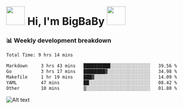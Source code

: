 <!-- Title -->
<h1>
    <img src="https://media.tenor.com/TlyRveJkgo4AAAAi/cloud-cloud-strife.gif" width="50"/>
    Hi, I'm BigBaBy
    <img src="https://media.tenor.com/TlyRveJkgo4AAAAi/cloud-cloud-strife.gif" width="50"/>
</h1>

<h3> 📊 Weekly development breakdown </h3>
<!-- waka-readme-stats -->

<!--START_SECTION:waka-->

```txt
Total Time: 9 hrs 14 mins

Markdown     3 hrs 43 mins   ██████████░░░░░░░░░░░░░░░   39.56 %
Go           3 hrs 17 mins   ████████▓░░░░░░░░░░░░░░░░   34.98 %
Makefile     1 hr 19 mins    ███▓░░░░░░░░░░░░░░░░░░░░░   14.09 %
YAML         47 mins         ██░░░░░░░░░░░░░░░░░░░░░░░   08.42 %
Other        10 mins         ▒░░░░░░░░░░░░░░░░░░░░░░░░   01.80 %
```

<!--END_SECTION:waka-->

![Alt text](https://spotify-recently-played-readme.vercel.app/api?user=21b7yx6vkj66csord5swswvza&count=10&width=1000)
